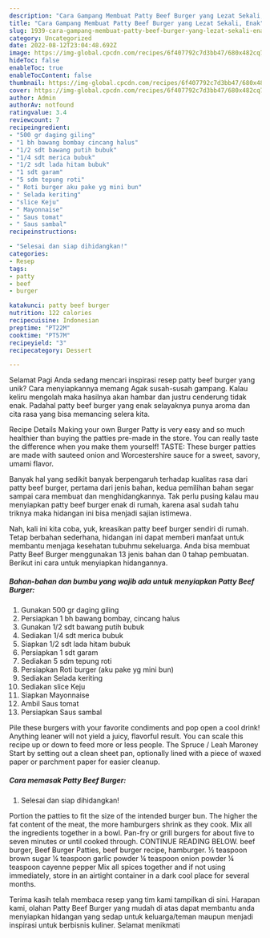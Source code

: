 ```yaml
---
description: "Cara Gampang Membuat Patty Beef Burger yang Lezat Sekali, Enak"
title: "Cara Gampang Membuat Patty Beef Burger yang Lezat Sekali, Enak"
slug: 1939-cara-gampang-membuat-patty-beef-burger-yang-lezat-sekali-enak
category: Uncategorized
date: 2022-08-12T23:04:48.692Z
image: https://img-global.cpcdn.com/recipes/6f407792c7d3bb47/680x482cq70/patty-beef-burger-foto-resep-utama.jpg
hideToc: false
enableToc: true
enableTocContent: false
thumbnail: https://img-global.cpcdn.com/recipes/6f407792c7d3bb47/680x482cq70/patty-beef-burger-foto-resep-utama.jpg
cover: https://img-global.cpcdn.com/recipes/6f407792c7d3bb47/680x482cq70/patty-beef-burger-foto-resep-utama.jpg
author: Admin
authorAv: notfound
ratingvalue: 3.4
reviewcount: 7
recipeingredient:
- "500 gr daging giling"
- "1 bh bawang bombay cincang halus"
- "1/2 sdt bawang putih bubuk"
- "1/4 sdt merica bubuk"
- "1/2 sdt lada hitam bubuk"
- "1 sdt garam"
- "5 sdm tepung roti"
- " Roti burger aku pake yg mini bun"
- " Selada keriting"
- "slice Keju"
- " Mayonnaise"
- " Saus tomat"
- " Saus sambal"
recipeinstructions:

- "Selesai dan siap dihidangkan!"
categories:
- Resep
tags:
- patty
- beef
- burger

katakunci: patty beef burger 
nutrition: 122 calories
recipecuisine: Indonesian
preptime: "PT22M"
cooktime: "PT57M"
recipeyield: "3"
recipecategory: Dessert

---
```



Selamat Pagi Anda sedang mencari inspirasi resep patty beef burger yang unik? Cara menyiapkannya memang Agak susah-susah gampang. Kalau keliru mengolah maka hasilnya akan hambar dan justru cenderung tidak enak. Padahal patty beef burger yang enak selayaknya punya aroma dan cita rasa yang bisa memancing selera kita.


Recipe Details Making your own Burger Patty is very easy and so much healthier than buying the patties pre-made in the store. You can really taste the difference when you make them yourself! TASTE: These burger patties are made with sauteed onion and Worcestershire sauce for a sweet, savory, umami flavor.

Banyak hal yang sedikit banyak berpengaruh terhadap kualitas rasa dari patty beef burger, pertama dari jenis bahan, kedua pemilihan bahan segar sampai cara membuat dan menghidangkannya. Tak perlu pusing kalau mau menyiapkan patty beef burger enak di rumah, karena asal sudah tahu triknya maka hidangan ini bisa menjadi sajian istimewa.


Nah, kali ini kita coba, yuk, kreasikan patty beef burger sendiri di rumah. Tetap berbahan sederhana, hidangan ini dapat memberi manfaat untuk membantu menjaga kesehatan tubuhmu sekeluarga. Anda bisa membuat Patty Beef Burger menggunakan 13 jenis bahan dan 0 tahap pembuatan. Berikut ini cara untuk menyiapkan hidangannya.

<!--inarticleads1-->

##### Bahan-bahan dan bumbu yang wajib ada untuk menyiapkan Patty Beef Burger:

1. Gunakan 500 gr daging giling
1. Persiapkan 1 bh bawang bombay, cincang halus
1. Gunakan 1/2 sdt bawang putih bubuk
1. Sediakan 1/4 sdt merica bubuk
1. Siapkan 1/2 sdt lada hitam bubuk
1. Persiapkan 1 sdt garam
1. Sediakan 5 sdm tepung roti
1. Persiapkan  Roti burger (aku pake yg mini bun)
1. Sediakan  Selada keriting
1. Sediakan slice Keju
1. Siapkan  Mayonnaise
1. Ambil  Saus tomat
1. Persiapkan  Saus sambal


Pile these burgers with your favorite condiments and pop open a cool drink! Anything leaner will not yield a juicy, flavorful result. You can scale this recipe up or down to feed more or less people. The Spruce / Leah Maroney Start by setting out a clean sheet pan, optionally lined with a piece of waxed paper or parchment paper for easier cleanup. 

<!--inarticleads2-->

##### Cara memasak Patty Beef Burger:


1. Selesai dan siap dihidangkan!

Portion the patties to fit the size of the intended burger bun. The higher the fat content of the meat, the more hamburgers shrink as they cook. Mix all the ingredients together in a bowl. Pan-fry or grill burgers for about five to seven minutes or until cooked through. CONTINUE READING BELOW. beef burger, Beef Burger Patties, beef burger recipe, hamburger. ½ teaspoon brown sugar ¼ teaspoon garlic powder ¼ teaspoon onion powder ¼ teaspoon cayenne pepper Mix all spices together and if not using immediately, store in an airtight container in a dark cool place for several months. 

Terima kasih telah membaca resep yang tim kami tampilkan di sini. Harapan kami, olahan Patty Beef Burger yang mudah di atas dapat membantu anda menyiapkan hidangan yang sedap untuk keluarga/teman maupun menjadi inspirasi untuk berbisnis kuliner. Selamat menikmati
